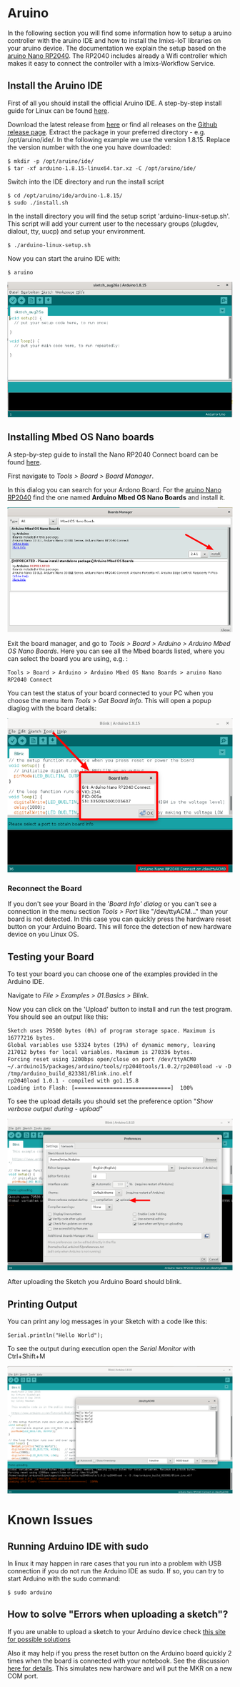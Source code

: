 # Aruino

In the following section you will find some information how to setup a aruino controller with the aruino IDE and how to install the Imixs-IoT libraries on your aruino device.
The documentation we explain the setup based on the [aruino Nano RP2040](https://docs.arduino.cc/hardware/nano-rp2040-connect). The  RP2040 includes already a Wifi controller which makes it easy to connect the controller with a Imixs-Workflow Service. 

## Install the Aruino IDE

First of all you should install the official Aruino IDE. A step-by-step install guide for Linux can be found [here](https://www.arduino.cc/en/Guide/Linux). 

Download the  latest release from [here](https://www.arduino.cc/en/software) or find all releases on the [Github release page](https://github.com/arduino/Arduino/releases/). Extract the package in your preferred directory - e.g. /opt/aruino/ide/. In the following example we use the version 1.8.15. Replace the version number with the one you have downloaded:


	$ mkdir -p /opt/aruino/ide/
	$ tar -xf arduino-1.8.15-linux64.tar.xz -C /opt/aruino/ide/
	
Switch into the IDE directory and run the install script

	$ cd /opt/aruino/ide/arduino-1.8.15/
	$ sudo ./install.sh

In the install directory you will find the setup script 'arduino-linux-setup.sh'. This script will add your current user to the necessary groups (plugdev, dialout, tty, uucp) and setup your environment.

	$ ./arduino-linux-setup.sh
	
Now you can start the aruino IDE with:

	$ aruino	
	
	
<img src="./images/ide-screen-01.png" />

	


## Installing Mbed OS Nano boards

A step-by-step guide to install the Nano RP2040 Connect board can be found [here](https://docs.arduino.cc/software/ide-v1/tutorials/getting-started/cores/arduino-mbed_nano).

First navigate to *Tools > Board > Board Manager*.

In this dialog you can search for your Ardono Board. For the [aruino Nano RP2040](https://docs.arduino.cc/hardware/nano-rp2040-connect) find the one named **Arduino Mbed OS Nano Boards** and install it.

<img src="./images/ide-screen-02.png" />

Exit the board manager, and go to *Tools > Board > Arduino > Arduino Mbed OS Nano Boards*. Here you can see all the Mbed boards listed, where you can select the board you are using, e.g. :

	Tools > Board > Arduino > Arduino Mbed OS Nano Boards > aruino Nano RP2040 Connect

You can test the status of your board connected to your PC when you choose the menu item  *Tools > Get Board Info*. This will open a popup diaglog with the board details:

<img src="./images/ide-screen-03.png" />


### Reconnect the Board

If you don't see your Board in the '*Board Info' dialog* or you can't see a connection in the menu section *Tools > Port* like "/dev/ttyACM..." than your board is not detected. In this case you can quickly press the hardware reset button on your Arduino Board. This will force the detection of new hardware device on you Linux OS. 

## Testing your Board

To test your board you can choose one of the examples provided in the Arduino IDE.

Navigate to *File > Examples > 01.Basics > Blink*.

Now you can click on the 'Upload' button to install and run the test program. You should see an output like this:

	Sketch uses 79500 bytes (0%) of program storage space. Maximum is 16777216 bytes.
	Global variables use 53324 bytes (19%) of dynamic memory, leaving 217012 bytes for local variables. Maximum is 270336 bytes.
	Forcing reset using 1200bps open/close on port /dev/ttyACM0
	~/.arduino15/packages/arduino/tools/rp2040tools/1.0.2/rp2040load -v -D /tmp/arduino_build_823381/Blink.ino.elf 
	rp2040load 1.0.1 - compiled with go1.15.8
	Loading into Flash: [==============================]  100%

To see the upload details you should set the preference option "*Show verbose output during  - upload*" 

<img src="./images/ide-screen-04.png" />

After uploading the Sketch you Arduino Board should blink.


## Printing Output

You can print any log messages in your Sketch with a code like this:

	Serial.println("Hello World");

To see the output during execution open the *Serial Monitor* with Ctrl+Shift+M


<img src="./images/ide-screen-05.png" />


# Known Issues

## Running Arduino IDE with sudo

In linux it may happen in rare cases that you run into a problem with USB connection if you do not run the Arduino IDE as sudo. If so, you can try to start Arduino with the sudo command:

	$ sudo arduino
    
## How to solve "Errors when uploading a sketch"?

If you are unable to upload a sketch to your Arduino device check [this site for possible solutions](https://support.arduino.cc/hc/en-us/articles/4403365313810)

Also it may help if you press the reset button on the Arduino board quickly 2 times when the board is connected with your notebook. 
See the discussion [here for details](https://forum.arduino.cc/t/aruino-nano-rp2040-on-board-led-no-longer-blinking-on-boot/899542). This simulates new hardware and will put the MKR on a new COM port.



